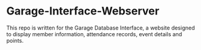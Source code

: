 # Garage-Interface-Webserver

This repo is written for the Garage Database Interface, a website designed to display member information, attendance records, event details and points.
